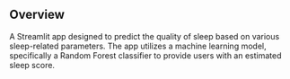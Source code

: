 ## Overview
A Streamlit app designed to predict the quality of sleep based on various sleep-related parameters. The app utilizes a machine learning model, specifically a Random Forest classifier to provide users with an estimated sleep score.

